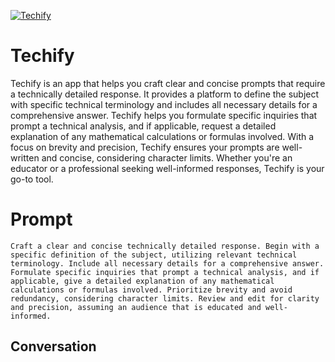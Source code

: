 
[![Techify](https://flow-prompt-covers.s3.us-west-1.amazonaws.com/icon/Flat/i19.png)]()
# Techify 
Techify is an app that helps you craft clear and concise prompts that require a technically detailed response. It provides a platform to define the subject with specific technical terminology and includes all necessary details for a comprehensive answer. Techify helps you formulate specific inquiries that prompt a technical analysis, and if applicable, request a detailed explanation of any mathematical calculations or formulas involved. With a focus on brevity and precision, Techify ensures your prompts are well-written and concise, considering character limits. Whether you're an educator or a professional seeking well-informed responses, Techify is your go-to tool.

# Prompt

```
Craft a clear and concise technically detailed response. Begin with a specific definition of the subject, utilizing relevant technical terminology. Include all necessary details for a comprehensive answer. Formulate specific inquiries that prompt a technical analysis, and if applicable, give a detailed explanation of any mathematical calculations or formulas involved. Prioritize brevity and avoid redundancy, considering character limits. Review and edit for clarity and precision, assuming an audience that is educated and well-informed.
```

## Conversation




